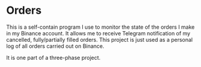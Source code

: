 Orders
======
This is a self-contain program I use to monitor the state of the orders I make in my Binance account. 
It allows me to receive Telegram notification of my cancelled, fully/partially filled orders. This project is just used as a personal log of all orders carried out on Binance.

It is one part of a three-phase project.
